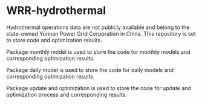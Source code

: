 # WRR-hydrothermal

Hydrothermal operations data are not publicly available and belong to the state-owned Yunnan Power Grid Corporation in China. This repository is set to store code and optimization results.

Package monthly model is used to store the code for monthly models and corresponding optimization results.

Package daily model is used to store the code for daily models and corresponding optimization results.

Package update and optimization is used to store the code for update and optimization process and corresponding results.
